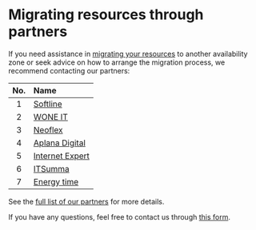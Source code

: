 # Migrating resources through partners

If you need assistance in [migrating your resources](./zone-migration.md) to another availability zone or seek advice on how to arrange the migration process, we recommend contacting our partners:

| No. | Name |
|:---:|:---|
| 1 | [Softline](https://cloud.yandex.ru/ru/partners/catalogue/softline) |
| 2 | [WONE IT](https://cloud.yandex.ru/ru/partners/catalogue/softwareone) |
| 3 | [Neoflex](https://cloud.yandex.ru/ru/partners/catalogue/neoflex) |
| 4 | [Aplana Digital](https://cloud.yandex.ru/ru/partners/catalogue/aplanadigital) |
| 5 | [Internet Expert](https://cloud.yandex.ru/ru/partners/catalogue/i-ex) |
| 6 | [ITSumma](https://cloud.yandex.ru/ru/partners/catalogue/itsumma) |
| 7 | [Energy time](https://cloud.yandex.ru/ru/partners/catalogue/energytime) |

See the [full list of our partners](https://cloud.yandex.ru/ru/partners/catalogue?type=partners) for more details.

If you have any questions, feel free to contact us through [this form](https://cloud.yandex.ru/ru/blog#contact-form).